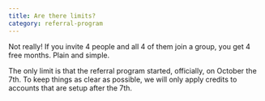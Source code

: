 ```yaml
---
title: Are there limits?
category: referral-program
---
```

Not really! If you invite 4 people and all 4 of them join a group, you get 4 free months. Plain and simple.

The only limit is that the referral program started, officially, on October the 7th. To keep things as clear as possible, we will only apply credits to accounts that are setup after the 7th. 
